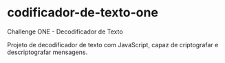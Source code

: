 # codificador-de-texto-one
Challenge ONE - Decodificador de Texto

Projeto de decodificador de texto com JavaScript, capaz de criptografar e descriptografar
mensagens.
